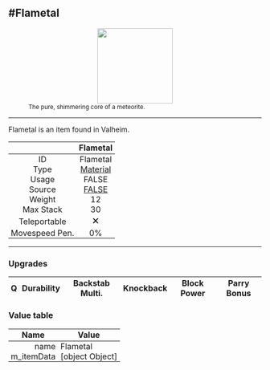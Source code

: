 <meta property="og:title" content="Flametal - MoreValheim" /><meta property="og:type" content="website" /><meta property="og:image" content="/assets/flametal.png" /><meta property="og:description" content="Flametal is an item found in Valheim." /><meta name="theme-color" content="#546D78"><meta name="twitter:card" content="summary_large_image">
#Flametal
-------------
<style>img {width:20px;}.tb {width:150px;display: block;margin-left: auto;margin-right: auto;}</style>

<style>.md-typeset table:not([class]) th:not([align]) {min-width:unset!important;}</style>
<style>td{padding:0em 0.3em!important;text-align:center!important;border-left:.05rem solid var(--md-default-fg-color--lightest)}</style>

<style>th{padding:0.1em 0.3em!important;text-align:center!important;font-weight:bold}</style>

<style>pre{text-align:right!important}</style>
<style>table tr td:first-child {border-left: 0;};</style>

<figure><img src="/assets/flametal.png" class="tb" /><figcaption><small>The pure, shimmering core of a meteorite.</small></figcaption></figure>

-------------

Flametal is an item found in Valheim.

|        | Flametal              |
| ----------- | ------------------------------------ |
| ID |Flametal
| Type | [Material](../../types/material)
| Usage | FALSE<br>
| Source | [FALSE](../../items/false)
| Weight | 12 |
| Max Stack | 30 |
| Teleportable | 🗙
| Movespeed Pen. | 0%


-------------

### Upgrades
| Q | Durability | Backstab Multi. | Knockback | Block Power | Parry Bonus
| - | - | - | - | - | - 


### Value table
| Name | Value
| - | - |
| <div style="text-align:right">name</div> | <div style="text-align:left">Flametal</div> | 
| <div style="text-align:right">m_itemData</div> | <div style="text-align:left">[object Object]</div> | 